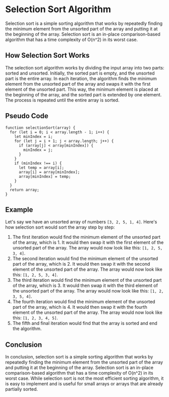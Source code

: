 # Selection Sort Algorithm

Selection sort is a simple sorting algorithm that works by repeatedly finding the minimum element from the unsorted part of the array and putting it at the beginning of the array. Selection sort is an in-place comparison-based algorithm that has a time complexity of O(n^2) in its worst case.

## How Selection Sort Works

The selection sort algorithm works by dividing the input array into two parts: sorted and unsorted. Initially, the sorted part is empty, and the unsorted part is the entire array. In each iteration, the algorithm finds the minimum element from the unsorted part of the array and swaps it with the first element of the unsorted part. This way, the minimum element is placed at the beginning of the array, and the sorted part is extended by one element. The process is repeated until the entire array is sorted.

## Pseudo Code

```
function selectionSort(array) {
  for (let i = 0; i < array.length - 1; i++) {
    let minIndex = i;
    for (let j = i + 1; j < array.length; j++) {
      if (array[j] < array[minIndex]) {
        minIndex = j;
      }
    }
    if (minIndex !== i) {
      let temp = array[i];
      array[i] = array[minIndex];
      array[minIndex] = temp;
    }
  }
  return array;
}
```

## Example

Let's say we have an unsorted array of numbers `[3, 2, 5, 1, 4]`. Here's how selection sort would sort the array step by step:

1. The first iteration would find the minimum element of the unsorted part of the array, which is 1. It would then swap it with the first element of the unsorted part of the array. The array would now look like this: `[1, 2, 5, 3, 4]`.
2. The second iteration would find the minimum element of the unsorted part of the array, which is 2. It would then swap it with the second element of the unsorted part of the array. The array would now look like this: `[1, 2, 5, 3, 4]`.
3. The third iteration would find the minimum element of the unsorted part of the array, which is 3. It would then swap it with the third element of the unsorted part of the array. The array would now look like this: `[1, 2, 3, 5, 4]`.
4. The fourth iteration would find the minimum element of the unsorted part of the array, which is 4. It would then swap it with the fourth element of the unsorted part of the array. The array would now look like this: `[1, 2, 3, 4, 5]`.
5. The fifth and final iteration would find that the array is sorted and end the algorithm.

## Conclusion

In conclusion, selection sort is a simple sorting algorithm that works by repeatedly finding the minimum element from the unsorted part of the array and putting it at the beginning of the array. Selection sort is an in-place comparison-based algorithm that has a time complexity of O(n^2) in its worst case. While selection sort is not the most efficient sorting algorithm, it is easy to implement and is useful for small arrays or arrays that are already partially sorted.